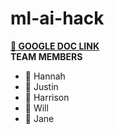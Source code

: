 # ml-ai-hack

**[🔗 GOOGLE DOC LINK](https://docs.google.com/document/d/1pVj3FmlGDhs9BIuabXdNTblnP1vsrx4xRDYcDxCHXQY/edit?usp=sharing)** 
<br>
**TEAM MEMBERS**
- 🐸 Hannah
- 🦄 Justin
- 🐠 Harrison
- 🐯 Will
- 🐙 Jane
